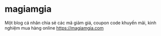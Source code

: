 # magiamgia
Một blog cá nhân chia sẻ các mã giảm giá, coupon code khuyến mãi, kinh nghiệm mua hàng online https://magiamgia.com
